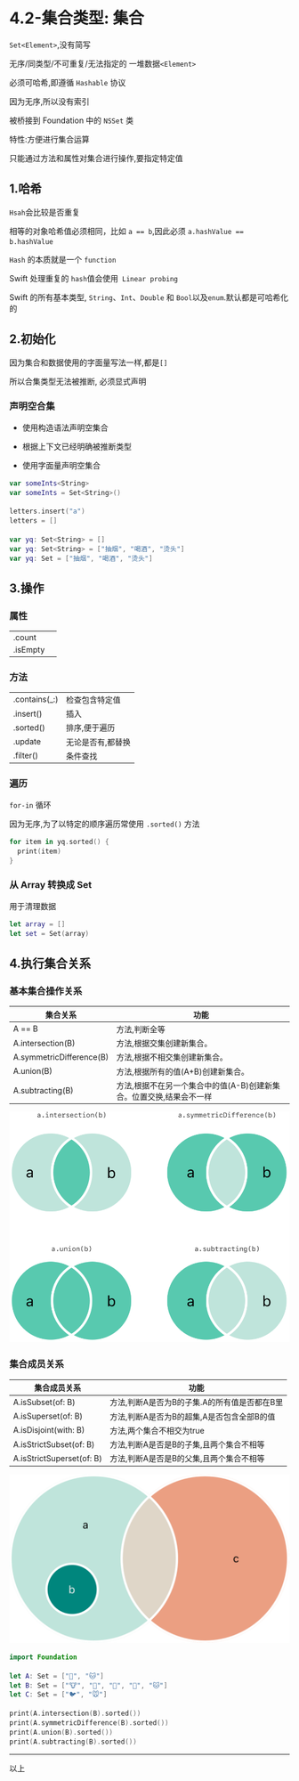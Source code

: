 # 4.2-集合类型: 集合

`Set<Element>`,没有简写

无序/同类型/不可重复/无法指定的 一堆数据`<Element>`

必须可哈希,即遵循 `Hashable` 协议

因为无序,所以没有索引

被桥接到 Foundation 中的 `NSSet` 类

特性:方便进行集合运算

只能通过方法和属性对集合进行操作,要指定特定值

## 1.哈希

`Hsah`会比较是否重复

相等的对象哈希值必须相同，比如 `a == b`,因此必须 `a.hashValue == b.hashValue`

`Hash` 的本质就是一个 `function`

Swift 处理重复的 `hash`值会使用` Linear probing`

Swift 的所有基本类型, `String`、`Int`、`Double` 和 `Bool`以及`enum`.默认都是可哈希化的

## 2.初始化

因为集合和数据使用的字面量写法一样,都是`[]`

所以合集类型无法被推断, 必须显式声明

### 声明空合集

- 使用构造语法声明空集合

- 根据上下文已经明确被推断类型

- 使用字面量声明空集合


```swift
var someInts<String>
var someInts = Set<String>()

letters.insert("a")
letters = []

var yq: Set<String> = []
var yq: Set<String> = ["抽烟", "喝酒", "烫头"]
var yq: Set = ["抽烟", "喝酒", "烫头"]
```

## 3.操作

### 属性

|          |      |
| -------- | ---- |
| .count   |      |
| .isEmpty |      |

### 方法

|               |                   |
| ------------- | ----------------- |
| .contains(_:) | 检查包含特定值    |
| .insert()     | 插入              |
| .sorted()     | 排序,便于遍历     |
| .update       | 无论是否有,都替换 |
| .filter()     | 条件查找          |

### 遍历

`for-in` 循环

因为无序,为了以特定的顺序遍历常使用 `.sorted()` 方法

```swift
for item in yq.sorted() {
  print(item)
}
```

### 从 Array 转换成 Set

用于清理数据

```swift
let array = []
let set = Set(array)
```

## 4.执行集合关系

### 基本集合操作关系

| **集合关系**             | **功能**                                                     |
| ------------------------ | ------------------------------------------------------------ |
| A == B                   | 方法,判断全等                                                |
| A.intersection(B)        | 方法,根据交集创建新集合。                                    |
| A.symmetricDifference(B) | 方法,根据不相交集创建新集合。                                |
| A.union(B)               | 方法,根据所有的值(A+B)创建新集合。                           |
| A.subtracting(B)         | 方法,根据不在另一个集合中的值(A-B)创建新集合。位置交换,结果会不一样 |

![4-CollectionTypes-6](./Resources/4-CollectionTypes-6.png)

### 集合成员关系

| **集合成员关系**          | **功能**                                     |
| ------------------------- | -------------------------------------------- |
| A.isSubset(of: B)         | 方法,判断A是否为B的子集.A的所有值是否都在B里 |
| A.isSuperset(of: B)       | 方法,判断A是否为B的超集,A是否包含全部B的值   |
| A.isDisjoint(with: B)     | 方法,两个集合不相交为true                    |
| A.isStrictSubset(of: B)   | 方法,判断A是否是B的子集,且两个集合不相等     |
| A.isStrictSuperset(of: B) | 方法,判断A是否是B的父集,且两个集合不相等     |

![4-CollectionTypes-7](./Resources/4-CollectionTypes-7.png)

```swift
import Foundation

let A: Set = ["🐶", "🐱"]
let B: Set = ["🐮", "🐔", "🐑", "🐶", "🐱"]
let C: Set = ["🐦", "🐭"]

print(A.intersection(B).sorted())
print(A.symmetricDifference(B).sorted())
print(A.union(B).sorted())
print(A.subtracting(B).sorted())
```

---

以上